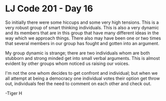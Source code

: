 # LJ Code 201 - Day 16

So initially there were some hiccups and some very high tensions. This is a very robust group
of smart thinking individuals. This is also a very dynamic and its members that are in this group
that have many different ideas in the way which we approach things.
There also may have been one or two times that several members in our
group has fought and gotten into an argument.

My group dynamic is strange; there are two individuals whom are both stubborn and
strong minded get into small verbal arguments. This is almost evident by other groups whom
noticed us raising our voices.

I'm not the one whom decides to get confront and individual; but when we all attempt
at being a democracy one individual votes their option get throw out, individuals
feel the need to comment on each other and check out.

-Tiger H
